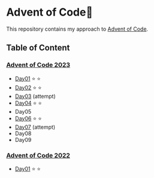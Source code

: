 # Advent of Code🎄
This repository contains my approach to [Advent of Code](https://adventofcode.com/).

## Table of Content

### [Advent of Code 2023](https://adventofcode.com/2023)
- [Day01](https://github.com/Ewa-Anna/Advent-of-Code/tree/main/Day_01) :star: :star:
- [Day02](https://github.com/Ewa-Anna/Advent-of-Code/tree/main/Day_02) :star: :star:
- [Day03](https://github.com/Ewa-Anna/Advent-of-Code/tree/main/Day_03) (attempt)
- [Day04](https://github.com/Ewa-Anna/Advent-of-Code/tree/main/Day_04) :star: :star:
- Day05
- [Day06](https://github.com/Ewa-Anna/Advent-of-Code/tree/main/Day_06) :star: :star:
- [Day07](https://github.com/Ewa-Anna/Advent-of-Code/tree/main/Day_07) (attempt)
- Day08
- Day09

### [Advent of Code 2022](https://adventofcode.com/2022)
- [Day01](https://github.com/Ewa-Anna/Advent-of-Code/tree/main/Day_01) :star: :star:
